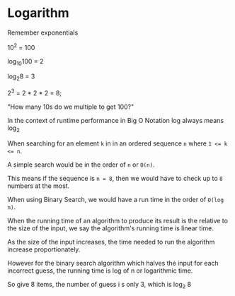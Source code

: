 # Logarithm

Remember exponentials


10<sup>2</sup> = 100

log<sub>10</sub>100 = 2

log<sub>2</sub>8 = 3

2<sup>3</sup> = 2 * 2 * 2 = 8;

"How many 10s do we multiple to get 100?"

In the context of runtime performance in Big O Notation log always means log<sub>2</sub>

When searching for an element `k` in in an ordered sequence `n` where `1 <= k <= n`.

A simple search would be in the order of `n` or `O(n)`.

This means if the sequence is `n = 8`, then we would have to check up to `8` numbers at the most.

When using Binary Search, we would have a run time in the order of `O(log n)`.

When the running time of an algorithm to produce its result is the relative to the size of the input, we say the algorithm's running time is linear time.

As the size of the input increases, the time needed to run the algorithm increase proportionately.

However for the binary search algorithm which halves the input for each incorrect guess, the running time is log of n or logarithmic time.

So give 8 items, the number of guess i s only 3, which is log<sub>2</sub> 8
